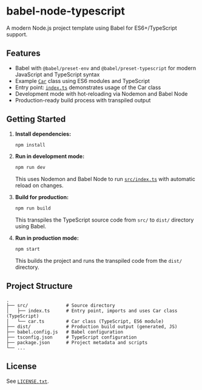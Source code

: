 
# babel-node-typescript

A modern Node.js project template using Babel for ES6+/TypeScript support.

## Features

- Babel with `@babel/preset-env` and `@babel/preset-typescript` for modern JavaScript and TypeScript syntax
- Example [`Car`](src/car.ts) class using ES6 modules and TypeScript
- Entry point: [`index.ts`](src/index.ts) demonstrates usage of the Car class
- Development mode with hot-reloading via Nodemon and Babel Node
- Production-ready build process with transpiled output

## Getting Started

1. **Install dependencies:**
   ```sh
   npm install
   ```

2. **Run in development mode:**
   ```sh
   npm run dev
   ```
   This uses Nodemon and Babel Node to run [`src/index.ts`](src/index.ts) with automatic reload on changes.

3. **Build for production:**
   ```sh
   npm run build
   ```
   This transpiles the TypeScript source code from `src/` to `dist/` directory using Babel.

4. **Run in production mode:**
   ```sh
   npm start
   ```
   This builds the project and runs the transpiled code from the `dist/` directory.

## Project Structure

```
.
├── src/              # Source directory
│   ├── index.ts      # Entry point, imports and uses Car class (TypeScript)
│   └── car.ts        # Car class (TypeScript, ES6 module)
├── dist/             # Production build output (generated, JS)
├── babel.config.js   # Babel configuration
├── tsconfig.json     # TypeScript configuration
├── package.json      # Project metadata and scripts
└── ...
```

## License

See [`LICENSE.txt`](LICENSE.txt).

